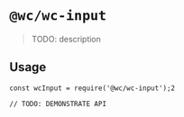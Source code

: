 # `@wc/wc-input`

> TODO: description

## Usage

```
const wcInput = require('@wc/wc-input');2

// TODO: DEMONSTRATE API
```
